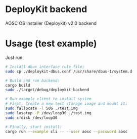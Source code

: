 # DeployKit backend
AOSC OS Installer (Deploykit) v2.0 backend

# Usage (test example)

Just run:

```bash
# Install dbus interface rule file:
sudo cp ./deploykit-dbus.conf /usr/share/dbus-1/system.d

# Build and run backend:
cargo build
sudo ./target/debug/deploykit-backend

# Run example client to install system
# First, Create a new test storage image and mount it:
sudo fallocate -l 50G ./test.img
sudo losetup -P /dev/loop30 ./test.img
sudo cfdisk /dev/loop30

# Finally, start install:
cargo run --example cli -- --user aosc --password aosc
```
